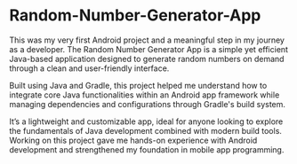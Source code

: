 # Random-Number-Generator-App
This was my very first Android project and a meaningful step in my journey as a developer. The Random Number Generator App is a simple yet efficient Java-based application designed to generate random numbers on demand through a clean and user-friendly interface.

Built using Java and Gradle, this project helped me understand how to integrate core Java functionalities within an Android app framework while managing dependencies and configurations through Gradle's build system.

It’s a lightweight and customizable app, ideal for anyone looking to explore the fundamentals of Java development combined with modern build tools. Working on this project gave me hands-on experience with Android development and strengthened my foundation in mobile app programming.

